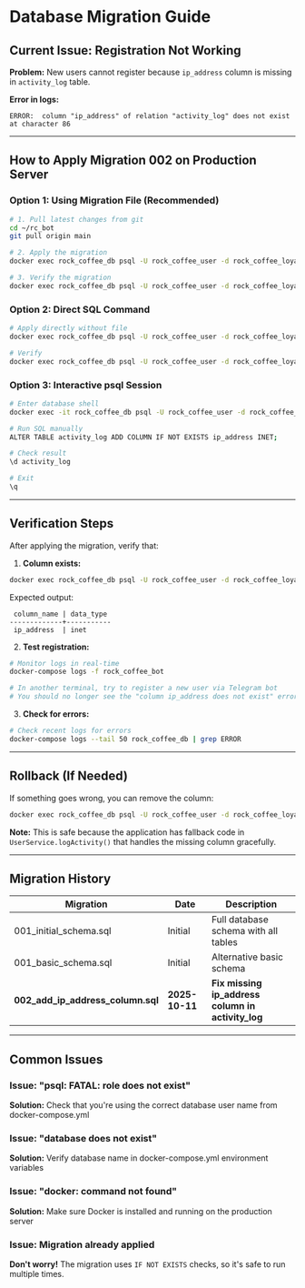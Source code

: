 # Database Migration Guide

## Current Issue: Registration Not Working

**Problem:** New users cannot register because `ip_address` column is missing in `activity_log` table.

**Error in logs:**
```
ERROR:  column "ip_address" of relation "activity_log" does not exist at character 86
```

---

## How to Apply Migration 002 on Production Server

### Option 1: Using Migration File (Recommended)

```bash
# 1. Pull latest changes from git
cd ~/rc_bot
git pull origin main

# 2. Apply the migration
docker exec rock_coffee_db psql -U rock_coffee_user -d rock_coffee_loyalty < migrations/002_add_ip_address_column.sql

# 3. Verify the migration
docker exec rock_coffee_db psql -U rock_coffee_user -d rock_coffee_loyalty -c "\d activity_log"
```

### Option 2: Direct SQL Command

```bash
# Apply directly without file
docker exec rock_coffee_db psql -U rock_coffee_user -d rock_coffee_loyalty -c "ALTER TABLE activity_log ADD COLUMN IF NOT EXISTS ip_address INET;"

# Verify
docker exec rock_coffee_db psql -U rock_coffee_user -d rock_coffee_loyalty -c "\d activity_log"
```

### Option 3: Interactive psql Session

```bash
# Enter database shell
docker exec -it rock_coffee_db psql -U rock_coffee_user -d rock_coffee_loyalty

# Run SQL manually
ALTER TABLE activity_log ADD COLUMN IF NOT EXISTS ip_address INET;

# Check result
\d activity_log

# Exit
\q
```

---

## Verification Steps

After applying the migration, verify that:

1. **Column exists:**
```bash
docker exec rock_coffee_db psql -U rock_coffee_user -d rock_coffee_loyalty -c "SELECT column_name, data_type FROM information_schema.columns WHERE table_name = 'activity_log' AND column_name = 'ip_address';"
```

Expected output:
```
 column_name | data_type
-------------+-----------
 ip_address  | inet
```

2. **Test registration:**
```bash
# Monitor logs in real-time
docker-compose logs -f rock_coffee_bot

# In another terminal, try to register a new user via Telegram bot
# You should no longer see the "column ip_address does not exist" error
```

3. **Check for errors:**
```bash
# Check recent logs for errors
docker-compose logs --tail 50 rock_coffee_db | grep ERROR
```

---

## Rollback (If Needed)

If something goes wrong, you can remove the column:

```bash
docker exec rock_coffee_db psql -U rock_coffee_user -d rock_coffee_loyalty -c "ALTER TABLE activity_log DROP COLUMN IF EXISTS ip_address;"
```

**Note:** This is safe because the application has fallback code in `UserService.logActivity()` that handles the missing column gracefully.

---

## Migration History

| Migration | Date | Description |
|-----------|------|-------------|
| 001_initial_schema.sql | Initial | Full database schema with all tables |
| 001_basic_schema.sql | Initial | Alternative basic schema |
| **002_add_ip_address_column.sql** | **2025-10-11** | **Fix missing ip_address column in activity_log** |

---

## Common Issues

### Issue: "psql: FATAL: role does not exist"
**Solution:** Check that you're using the correct database user name from docker-compose.yml

### Issue: "database does not exist"
**Solution:** Verify database name in docker-compose.yml environment variables

### Issue: "docker: command not found"
**Solution:** Make sure Docker is installed and running on the production server

### Issue: Migration already applied
**Don't worry!** The migration uses `IF NOT EXISTS` checks, so it's safe to run multiple times.
